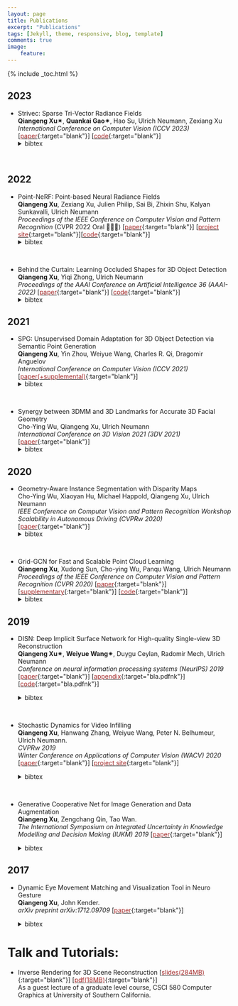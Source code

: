 ```yaml
---
layout: page
title: Publications
excerpt: "Publications"
tags: [Jekyll, theme, responsive, blog, template]
comments: true
image: 
    feature: 
---
```


{% include _toc.html %}
## 2023
* Strivec: Sparse Tri-Vector Radiance Fields    
<b>Qiangeng Xu&#10036;</b>, <b>Quankai Gao&#10036;</b>, Hao Su, Ulrich Neumann, Zexiang Xu
<em>International Conference on Computer Vision (ICCV 2023)</em>  \[[<font color="brown">paper</font>](https://arxiv.org/pdf/2307.13226.pdf){:target="blank"}\] \[[<font color="brown">code</font>](https://github.com/Zerg-Overmind/Strivec){:target="blank"}\]
    <details> <summary>bibtex</summary>   
        <br />@inproceedings{xu2023strivec,
        <br /> &nbsp;&nbsp;&nbsp;&nbsp;&nbsp;title={Sparse Tri-Vector Radiance Fields},
        <br /> &nbsp;&nbsp;&nbsp;&nbsp;&nbsp;author={Xu, Qiangeng and Gao, Quankai and Su, Hao and Neumann, Ulrich and Xu, Zexiang},
        <br /> &nbsp;&nbsp;&nbsp;&nbsp;&nbsp;booktitle={Proceedings of the IEEE/CVF International Conference on Computer Vision},
        <br /> &nbsp;&nbsp;&nbsp;&nbsp;&nbsp;year={2023}
        <br />}
    </details>
&nbsp;
    
## 2022
* Point-NeRF: Point-based Neural Radiance Fields    
<b>Qiangeng Xu</b>, Zexiang Xu, Julien Philip, Sai Bi, Zhixin Shu, Kalyan Sunkavalli, Ulrich Neumann  
<em>Proceedings of the IEEE Conference on Computer Vision and Pattern Recognition </em> (CVPR 2022 Oral 🤩🤯🔥) \[[<font color="brown">paper</font>](https://arxiv.org/pdf/2201.08845.pdf){:target="blank"}\]  \[[<font color="brown">project site</font>](../projects/project_sites/pointnerf/index.html){:target="blank"}\]\[[<font color="brown">code</font>](https://github.com/Xharlie/pointnerf){:target="blank"}\]
    <details> <summary>bibtex</summary>   
        <br />@inproceedings{xu2022point,
        <br /> &nbsp;&nbsp;&nbsp;&nbsp;&nbsp;title={Point-NeRF: Point-based Neural Radiance Fields},
         <br /> &nbsp;&nbsp;&nbsp;&nbsp;&nbsp;author={Xu, Qiangeng and Xu, Zexiang and Philip, Julien and Bi, Sai and Shu, Zhixin and Sunkavalli, Kalyan and Neumann, Ulrich},
         <br /> &nbsp;&nbsp;&nbsp;&nbsp;&nbsp;booktitle={Proceedings of the IEEE/CVF Conference on Computer Vision and Pattern Recognition},
         <br /> &nbsp;&nbsp;&nbsp;&nbsp;&nbsp;pages={5438--5448},
         <br /> &nbsp;&nbsp;&nbsp;&nbsp;&nbsp;year={2022}
        <br />}
    </details>  
&nbsp;

* Behind the Curtain: Learning Occluded Shapes for 3D Object Detection     
<b>Qiangeng Xu</b>, Yiqi Zhong, Ulrich Neumann   
<em>Proceedings of the AAAI Conference on Artificial Intelligence 36 (AAAI-2022)</em> \[[<font color="brown">paper</font>](https://arxiv.org/pdf/2112.02205.pdf){:target="blank"}\]  \[[<font color="brown">code</font>](https://github.com/Xharlie/BtcDet){:target="blank"}\]
    <details> <summary>bibtex</summary>   
        <br />@article{xu2021behind,
        <br /> &nbsp;&nbsp;&nbsp;&nbsp;&nbsp;title={Behind the Curtain: Learning Occluded Shapes for 3D Object Detection},
        <br /> &nbsp;&nbsp;&nbsp;&nbsp;&nbsp;author={Xu, Qiangeng and Zhong, Yiqi and Neumann, Ulrich},
        <br /> &nbsp;&nbsp;&nbsp;&nbsp;&nbsp;booktitle={arXiv 
    int arXiv:2112.02205},
        <br /> &nbsp;&nbsp;&nbsp;&nbsp;&nbsp;year={2021}
        <br />}
    </details>  
    

## 2021
* SPG: Unsupervised Domain Adaptation for 3D Object Detection via Semantic Point Generation     
<b>Qiangeng Xu</b>, Yin Zhou, Weiyue Wang, Charles R. Qi, Dragomir Anguelov    
<em>International Conference on Computer Vision (ICCV 2021)</em> 
\[[<font color="brown">paper(+supplemental)</font>](https://arxiv.org/pdf/2108.06709v1.pdf){:target="blank"}\]
    <details> <summary>bibtex</summary>   
        <br />@inproceedings{xu2021spg,
        <br /> &nbsp;&nbsp;&nbsp;&nbsp;&nbsp;title={Grid-gcn for fast and scalable point cloud learning},
        <br /> &nbsp;&nbsp;&nbsp;&nbsp;&nbsp;author={Xu, Qiangeng and Zhou, Yin and Wang, Weiyue and Qi, Charles R. and Anguelov, Dragomir},
        <br /> &nbsp;&nbsp;&nbsp;&nbsp;&nbsp;booktitle={Proceedings of the IEEE/CVF International Conference on Computer Vision},
        <br /> &nbsp;&nbsp;&nbsp;&nbsp;&nbsp;year={2021}
        <br />}
    </details>
&nbsp;
* Synergy between 3DMM and 3D Landmarks for Accurate 3D Facial Geometry    
Cho-Ying Wu, Qiangeng Xu, Ulrich Neumann    
<em>International Conference on 3D Vision 2021 (3DV 2021)</em> 
\[[<font color="brown">paper</font>](https://arxiv.org/pdf/2110.09772.pdf){:target="blank"}\]
    <details> <summary>bibtex</summary>   
        <br />@article{wu2021synergy,
        <br /> &nbsp;&nbsp;&nbsp;&nbsp;&nbsp;title={Synergy between 3DMM and 3D Landmarks for Accurate 3D Facial Geometry},
        <br /> &nbsp;&nbsp;&nbsp;&nbsp;&nbsp;author={Wu, Cho-Ying and Xu, Qiangeng and Neumann, Ulrich},
        <br /> &nbsp;&nbsp;&nbsp;&nbsp;&nbsp;journal={arXiv preprint arXiv:2110.09772},
        <br /> &nbsp;&nbsp;&nbsp;&nbsp;&nbsp;year={2021}
        <br />}
    </details>
    

## 2020
* Geometry-Aware Instance Segmentation with Disparity Maps  
Cho-Ying Wu, Xiaoyan Hu, Michael Happold, Qiangeng Xu, Ulrich Neumann   
<em>IEEE Conference on Computer Vision and Pattern Recognition Workshop Scalability in Autonomous Driving (CVPRw 2020)</em>
\[[<font color="brown">paper</font>](http://www-scf.usc.edu/~choyingw/works/GAIS-Net/WSAD/CVPRW_CameraReady.pdf){:target="blank"}\]
    <details> <summary>bibtex</summary>   
        <br />inproceedings{wu2020Cvprw,
        <br /> &nbsp;&nbsp;&nbsp;&nbsp;&nbsp;title={Geometry-Aware Instance Segmentation with Disparity Maps},
        <br /> &nbsp;&nbsp;&nbsp;&nbsp;&nbsp;author={Wu, Cho-Ying and Hu, Xiaoyan and Happold, Michael and Xu, Qiangeng and Neumann, Ulrich},
        <br /> &nbsp;&nbsp;&nbsp;&nbsp;&nbsp;booktitle={CVPR Workshop on Scability in Autonomous Driving},
        <br /> &nbsp;&nbsp;&nbsp;&nbsp;&nbsp;year={2020}
        <br />}
    </details>
&nbsp;

* Grid-GCN for Fast and Scalable Point Cloud Learning  
<b>Qiangeng Xu</b>, Xudong Sun, Cho-ying Wu, Panqu Wang, Ulrich Neumann    
<em>Proceedings of the IEEE Conference on Computer Vision and Pattern Recognition (CVPR 2020)</em>
\[[<font color="brown">paper</font>](https://arxiv.org/pdf/1912.02984.pdf){:target="blank"}\] \[[<font color="brown">supplementary</font>](https://xharlie.github.io/papers/GGCN_supCamReady.pdf){:target="blank"}\] \[[<font color="brown">code</font>](https://github.com/xharlie/Grid-GCN){:target="blank"}\]
    <details> <summary>bibtex</summary>   
        <br />@inproceedings{xu2020grid,
        <br /> &nbsp;&nbsp;&nbsp;&nbsp;&nbsp;title={Grid-gcn for fast and scalable point cloud learning},
        <br /> &nbsp;&nbsp;&nbsp;&nbsp;&nbsp;author={Xu, Qiangeng and Sun, Xudong and Wu, Cho-Ying and Wang, Panqu and Neumann, Ulrich},
        <br /> &nbsp;&nbsp;&nbsp;&nbsp;&nbsp;booktitle={Proceedings of the IEEE/CVF Conference on Computer Vision and Pattern Recognition},
        <br /> &nbsp;&nbsp;&nbsp;&nbsp;&nbsp;pages={5661--5670},
        <br /> &nbsp;&nbsp;&nbsp;&nbsp;&nbsp;year={2020}
        <br />}
    </details>



## 2019

* DISN: Deep Implicit Surface Network for High-quality Single-view 3D Reconstruction  
<b>Qiangeng Xu&#10036;</b>, <b>Weiyue Wang&#10036;</b>, Duygu Ceylan, Radomir Mech, Ulrich Neumann    
<em>Conference on neural information processing systems (NeurIPS) 2019</em>
\[[<font color="brown">paper</font>](https://arxiv.org/abs/1905.10711){:target="blank"}\] \[[<font color="brown">appendix</font>](images/neurips_2019_supp.pdf){:target="bla.pdfnk"}\] \[[<font color="brown">code</font>](https://github.com/Xharlie/DISN){:target="bla.pdfnk"}\]
  <details> <summary>bibtex</summary>   
  
      <br />@incollection{NIPS2019_8340,
      <br /> &nbsp;&nbsp;&nbsp;&nbsp;&nbsp; title = {DISN: Deep Implicit Surface Network for High-quality Single-view 3D Reconstruction},
      <br /> &nbsp;&nbsp;&nbsp;&nbsp;&nbsp; author = {Xu, Qiangeng and Wang, Weiyue and Ceylan, Duygu and Mech, Radomir and Neumann, Ulrich},
      <br /> &nbsp;&nbsp;&nbsp;&nbsp;&nbsp; booktitle = {Advances in Neural Information Processing Systems 32},
      <br /> &nbsp;&nbsp;&nbsp;&nbsp;&nbsp; editor = {H. Wallach and H. Larochelle and A. Beygelzimer and F. d\textquotesingle Alch\'{e}-Buc and E. Fox and R. Garnett},
      <br /> &nbsp;&nbsp;&nbsp;&nbsp;&nbsp; pages = {492--502},
      <br /> &nbsp;&nbsp;&nbsp;&nbsp;&nbsp; year = {2019},
      <br /> &nbsp;&nbsp;&nbsp;&nbsp;&nbsp; publisher = {Curran Associates, Inc.},
      <br /> &nbsp;&nbsp;&nbsp;&nbsp;&nbsp; url = {http://papers.nips.cc/paper/8340-disn-deep-implicit-surface-network-for-high-quality-single-view-3d-reconstruction.pdf}
      <br />}
  </details>
&nbsp;
* Stochastic Dynamics for Video Infilling  
 <b>Qiangeng Xu</b>, Hanwang Zhang, Weiyue Wang, Peter N. Belhumeur, Ulrich Neumann.  
  <em>CVPRw 2019</em><br />
  <em>Winter Conference on Applications of Computer Vision (WACV) 2020</em>
<br />\[[<font color="brown">paper</font>](https://arxiv.org/abs/1809.00263){:target="blank"}\] \[[<font color="brown">project site</font>](../projects/project_sites/SDVI/video_results.html){:target="blank"}\] 
  <details> <summary>bibtex</summary>

      <br />@inProceedings{xu2020sdvi, 
      <br /> &nbsp;&nbsp;&nbsp;&nbsp;&nbsp; title={Stochastic Dynamics for Video Infilling},
      <br /> &nbsp;&nbsp;&nbsp;&nbsp;&nbsp; author={Qiangeng Xu, Hanwang Zhang, Weiyue Wang, Peter N. Belhumeur, Ulrich Neumann},
      <br /> &nbsp;&nbsp;&nbsp;&nbsp;&nbsp; booktitle={Winter Conference on Applications of Computer Vision},
      <br /> &nbsp;&nbsp;&nbsp;&nbsp;&nbsp; year={2020}
      <br />} 
  </details>
&nbsp;
* Generative Cooperative Net for Image Generation and Data Augmentation  
  <b>Qiangeng Xu</b>, Zengchang Qin, Tao Wan.   
  <em>The International Symposium on Integrated Uncertainty in Knowledge Modelling and Decision Making (IUKM) 2019</em>
\[[<font color="brown">paper</font>](https://arxiv.org/abs/1705.02887){:target="blank"}\] 
  <details> <summary>bibtex</summary>
        
        <br />@inproceedings{xu2019generative,
        <br /> &nbsp;&nbsp;&nbsp;&nbsp;&nbsp; title={Generative cooperative net for image generation and data augmentation},
        <br /> &nbsp;&nbsp;&nbsp;&nbsp;&nbsp; author={Xu, Qiangeng and Qin, Zengchang and Wan, Tao},
        <br /> &nbsp;&nbsp;&nbsp;&nbsp;&nbsp; booktitle={International Symposium on Integrated Uncertainty in Knowledge Modelling and Decision Making},
        <br /> &nbsp;&nbsp;&nbsp;&nbsp;&nbsp; pages={284--294},
        <br /> &nbsp;&nbsp;&nbsp;&nbsp;&nbsp; year={2019},
        <br /> &nbsp;&nbsp;&nbsp;&nbsp;&nbsp; organization={Springer}
        <br />}
    
  </details>
  
## 2017

* Dynamic Eye Movement Matching and Visualization Tool in Neuro Gesture  
  <b>Qiangeng Xu</b>, John Kender.   
  <em>arXiv preprint arXiv:1712.09709  </em>
\[[<font color="brown">paper</font>](https://arxiv.org/abs/1712.09709){:target="blank"}\] 
  <details> <summary>bibtex</summary>
        
        <br />@misc{xu2017report,
        <br /> &nbsp;&nbsp;&nbsp;&nbsp;&nbsp; title={Report: Dynamic Eye Movement Matching and Visualization Tool in Neuro Gesture},
        <br /> &nbsp;&nbsp;&nbsp;&nbsp;&nbsp; author={Qiangeng Xu and John Kender},
        <br /> &nbsp;&nbsp;&nbsp;&nbsp;&nbsp; year={2017},
        <br /> &nbsp;&nbsp;&nbsp;&nbsp;&nbsp; eprint={1712.09709},
        <br /> &nbsp;&nbsp;&nbsp;&nbsp;&nbsp; archivePrefix={arXiv},
        <br /> &nbsp;&nbsp;&nbsp;&nbsp;&nbsp; primaryClass={cs.NE}
        <br />}
  </details>

# Talk and Tutorials:

* Inverse Rendering for 3D Scene Reconstruction \[[<font color="brown">slides(284MB)</font>](https://docs.google.com/presentation/d/1TleO7_EiR6-m2dce33bpD6OuD3wHvXDP/edit?usp=sharing&ouid=104862387759085719623&rtpof=true&sd=true){:target="blank"}\]  \[[<font color="brown">pdf(18MB)</font>](https://xharlie.github.io/papers/580_3DSceneRecon_lecture.pdf){:target="blank"}\]   
As a guest lecture of a graduate level course, CSCI 580 Computer Graphics at University of Southern California. 
